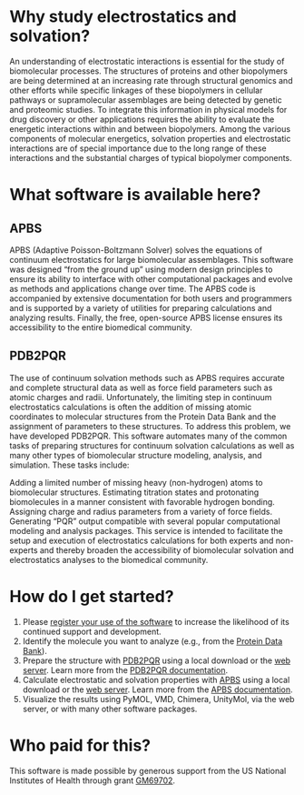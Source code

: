 # Why study electrostatics and solvation?

An understanding of electrostatic interactions is essential for the study of biomolecular processes. The structures of proteins and other biopolymers are being determined at an increasing rate through structural genomics and other efforts while specific linkages of these biopolymers in cellular pathways or supramolecular assemblages are being detected by genetic and proteomic studies. To integrate this information in physical models for drug discovery or other applications requires the ability to evaluate the energetic interactions within and between biopolymers. Among the various components of molecular energetics, solvation properties and electrostatic interactions are of special importance due to the long range of these interactions and the substantial charges of typical biopolymer components.

# What software is available here?

## APBS

APBS (Adaptive Poisson-Boltzmann Solver) solves the equations of continuum electrostatics for large biomolecular assemblages. This software was designed “from the ground up” using modern design principles to ensure its ability to interface with other computational packages and evolve as methods and applications change over time. The APBS code is accompanied by extensive documentation for both users and programmers and is supported by a variety of utilities for preparing calculations and analyzing results. Finally, the free, open-source APBS license ensures its accessibility to the entire biomedical community.

## PDB2PQR

The use of continuum solvation methods such as APBS requires accurate and complete structural data as well as force field parameters such as atomic charges and radii. Unfortunately, the limiting step in continuum electrostatics calculations is often the addition of missing atomic coordinates to molecular structures from the Protein Data Bank and the assignment of parameters to these structures. To address this problem, we have developed PDB2PQR. This software automates many of the common tasks of preparing structures for continuum solvation calculations as well as many other types of biomolecular structure modeling, analysis, and simulation. These tasks include:

Adding a limited number of missing heavy (non-hydrogen) atoms to biomolecular structures.
Estimating titration states and protonating biomolecules in a manner consistent with favorable hydrogen bonding.
Assigning charge and radius parameters from a variety of force fields.
Generating “PQR” output compatible with several popular computational modeling and analysis packages.
This service is intended to facilitate the setup and execution of electrostatics calculations for both experts and non-experts and thereby broaden the accessibility of biomolecular solvation and electrostatics analyses to the biomedical community.

# How do I get started?

1. Please [register your use of the software](http://eepurl.com/by4eQr) to increase the likelihood of its continued support and development.
2. Identify the molecule you want to analyze (e.g., from the [Protein Data Bank](https://www.rcsb.org/)).
3. Prepare the structure with [PDB2PQR](https://github.com/Electrostatics/pdb2pqr) using a local download or the [web server](http://server.poissonboltzmann.org). Learn more from the [PDB2PQR documentation](https://pdb2pqr.readthedocs.io).
4. Calculate electrostatic and solvation properties with [APBS](https://github.com/Electrostatics/apbs) using a local download or the [web server](http://server.poissonboltzmann.org).  Learn more from the [APBS documentation](https://apbs.readthedocs.io).
5. Visualize the results using PyMOL, VMD, Chimera, UnityMol, via the web server, or with many other software packages.

# Who paid for this?

This software is made possible by generous support from the US National Institutes of Health through grant [GM69702](https://pubmed.ncbi.nlm.nih.gov/?term=R01+GM069702%2FGM%2FNIGMS+NIH+HHS%2FUnited+States%5BGrant+Number%5D).


